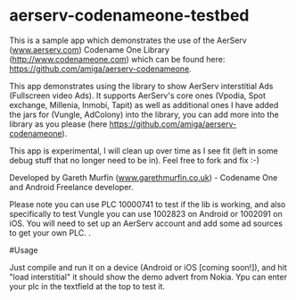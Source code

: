 # aerserv-codenameone-testbed

This is a sample app which demonstrates the use of the AerServ (www.aerserv.com) Codename One Library (http://www.codenameone.com) which can be found here: https://github.com/amiga/aerserv-codenameone. 

This app demonstrates using the library to show AerServ interstitial Ads (Fullscreen video Ads). It supports AerServ's core ones (Vpodia, Spot exchange, Millenia, Inmobi, Tapit) as well as additional ones I have added the jars for (Vungle, AdColony) into the library, you can add more into the library as you please (here https://github.com/amiga/aerserv-codenameone).

This app is experimental, I will clean up over time as I see fit (left in some debug stuff that no longer need to be in). Feel free to fork and fix :-)

Developed by Gareth Murfin (www.garethmurfin.co.uk) - Codename One and Android Freelance developer.

Please note you can use PLC 10000741 to test if the lib is working, and also specifically to test Vungle you can use 1002823 on Android or 1002091 on iOS. You will need to set up an AerServ account and add some ad sources to get your own PLC. .

#Usage

Just compile and run it on a device (Android or iOS [coming soon!]), and hit "load interstitial" it should show the demo advert from Nokia. Ypu can enter your plc in the textfield at the top to test it.